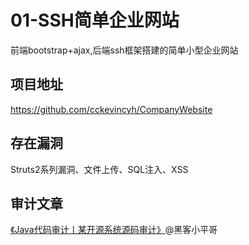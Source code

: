 # 01-SSH简单企业网站
前端bootstrap+ajax,后端ssh框架搭建的简单小型企业网站

## 项目地址
https://github.com/cckevincyh/CompanyWebsite

## 存在漏洞
Struts2系列漏洞、文件上传、SQL注入、XSS

## 审计文章
[《Java代码审计丨某开源系统源码审计》](https://www.freebuf.com/vuls/178045.html)@黑客小平哥
